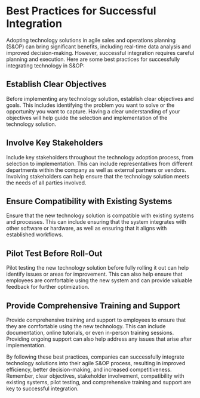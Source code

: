 Best Practices for Successful Integration
========================================================================================================

Adopting technology solutions in agile sales and operations planning (S&OP) can bring significant benefits, including real-time data analysis and improved decision-making. However, successful integration requires careful planning and execution. Here are some best practices for successfully integrating technology in S&OP:

Establish Clear Objectives
--------------------------

Before implementing any technology solution, establish clear objectives and goals. This includes identifying the problem you want to solve or the opportunity you want to capture. Having a clear understanding of your objectives will help guide the selection and implementation of the technology solution.

Involve Key Stakeholders
------------------------

Include key stakeholders throughout the technology adoption process, from selection to implementation. This can include representatives from different departments within the company as well as external partners or vendors. Involving stakeholders can help ensure that the technology solution meets the needs of all parties involved.

Ensure Compatibility with Existing Systems
------------------------------------------

Ensure that the new technology solution is compatible with existing systems and processes. This can include ensuring that the system integrates with other software or hardware, as well as ensuring that it aligns with established workflows.

Pilot Test Before Roll-Out
--------------------------

Pilot testing the new technology solution before fully rolling it out can help identify issues or areas for improvement. This can also help ensure that employees are comfortable using the new system and can provide valuable feedback for further optimization.

Provide Comprehensive Training and Support
------------------------------------------

Provide comprehensive training and support to employees to ensure that they are comfortable using the new technology. This can include documentation, online tutorials, or even in-person training sessions. Providing ongoing support can also help address any issues that arise after implementation.

By following these best practices, companies can successfully integrate technology solutions into their agile S&OP process, resulting in improved efficiency, better decision-making, and increased competitiveness. Remember, clear objectives, stakeholder involvement, compatibility with existing systems, pilot testing, and comprehensive training and support are key to successful integration.
